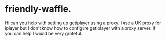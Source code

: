 # friendly-waffle.
Hi can you help with setting up getiplayer using a proxy. I use a UK proxy for iplayer but I don't know how
to configure getiplayer with a proxy server. If you can help I would be very grateful.
